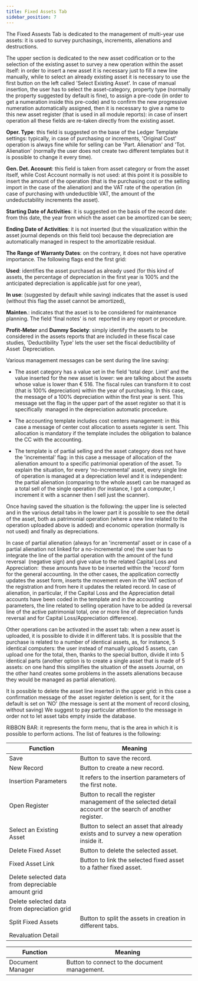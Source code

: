 ```yaml
---
title: Fixed Assets Tab
sidebar_position: 7
---
```


The Fixed Assests Tab is dedicated to the management of multi-year use assets: it is used to survey purchasings, increments, alienations and destructions.

The upper section is dedicated to the new asset codification or to the selection of the existing asset to survey a new operation within the asset itself: in order to insert a new asset it is necessary just to fill a new line manually, while to select an already existing asset it is necessary to use the first button on the left called 'Select Existing Asset'. In case of manual insertion, the user has to select the asset-category, property type (normally the property suggested by default is fine), to assign a pre-code (in order to get a numeration inside this pre-code) and to confirm the new progressive numeration automatically assigned, then it is necessary to give a name to this new asset register (that is used in all module reports): in case of insert operation all these fields are re-taken directly from the existing asset. 

**Oper. Type**: this field is suggested on the base of the Ledger Template settings: typically, in case of purchasing or increments, 'Original Cost' operation is always fine while for selling can be 'Part. Alienation' and 'Tot. Alienation' (normally the user does not create two different templates but it is possible to change it every time). 

**Gen. Det. Account**: this field is taken from asset category or from the asset itself, while Cost Account normally is not used: at this point it is possible to insert the amount of the operation (that is the purchasing cost or the selling import in the case of the alienation) and the VAT rate of the operation (in case of purchasing with undeductible VAT, the amount of the undeductability increments the asset). 

**Starting Date of Activities**: it is suggested on the basis of the record date: from this date, the year from which the asset can be amortized can be seen; 

**Ending Date of Activities**: it is not inserted (but the visualization within the asset journal depends on this field too) because the depreciation are automatically managed in respect to the amortizable residual. 

**The Range of Warranty Dates**: on the contrary, it does not have operative importance. The following flags end the first grid: 

**Used**: identifies the asset purchased as already used (for this kind of assets, the percentage of depreciation in the first year is 100% and the anticipated depreciation is applicable just for one year), 

**In use**: (suggested by default while saving) indicates that the asset is used (without this flag the asset cannot be amortized), 

**Mainten**.: indicates that the asset is to be considered for maintenance planning. The field 'final notes' is not  reported in any report or procedure. 

**Profit-Meter** and **Dummy Society**: simply identify the assets to be considered in the assets reports that are included in these fiscal case studies, 'Deductibility Type' lets the user set the fiscal deductibility of Asset  Depreciation.

Various management messages can be sent during the line saving:

- The asset category has a value set in the field 'total depr. Limit' and the value inserted for the new asset is lower: we are talking about the assets whose value is lower than € 516. The fiscal rules can transform it to cost (that is 100% depreciation) within the year of purchasing. In this case, the message of a 100% depreciation within the first year is sent. This message set the flag in the upper part of the asset register so that it is specifically  managed in the depreciation automatic procedure.

- The accounting template includes cost centers management: in this case a message of center cost allocation to assets register is sent. This allocation is mandatory if the template includes the obligation to balance the CC with the accounting.

- The template is of partial selling and the asset category does not have the 'incremental' flag: in this case a message of allocation of the alienation amount to a specific patrimonial operation of the asset. To explain the situation, for every 'no-incremental' asset, every single line of operation is managed at a depreciation level and it is independent: the partial alienation (comparing to the whole asset) can be managed as a total sell of the single operation (for instance, I got a computer, I increment it with a scanner then I sell just the scanner).

Once having saved the situation is the following: the upper line is selected and in the various detail tabs in the lower part it is possible to see the detail of the asset, both as patrimonial operation (where a new line related to the operation uploaded above is added) and economic operation (normally is not used) and finally as depreciations.

In case of partial alienation (always for an 'incremental' asset or in case of a partial alienation not linked for a no-incremental one) the user has to integrate the line of the partial operation with the amount of the fund reversal  (negative sign) and give value to the related Capital Loss and Appreciation:  these amounts have to be inserted within the 'record' form for the general accounting. In the other cases, the application correctly updates the asset form, inserts the movement even in the VAT section of the registration and from here it updates the related record. In case of alienation, in particular, if the Capital Loss and the Appreciation detail accounts have been coded in the template and in the accounting parameters, the line related to selling operation have to be added (a reversal line of the active patrimonial total, one or more line of depreciation funds reversal and for Capital Loss/Appreciation difference).

Other operations can be activated in the asset tab: when a new asset is uploaded, it is possible to divide it in different tabs. It is possible that the purchase is related to a number of identical assets, as, for instance, 5 identical computers: the user instead of manually upload 5 assets, can upload one for the total, then, thanks to the special button, divide it into 5 identical parts (another option is to create a single asset that is made of 5 assets: on one hand this simplifies the situation of the assets Journal, on the other hand creates some problems in the assets alienations because they would be managed as partial alienation).

It is possible to delete the asset line inserted in the upper grid: in this case a confirmation message of the  asset register deletion is sent, for it the default is set on 'NO' (the message is sent at the moment of record closing, without saving) We suggest to pay particular attention to the message in order not to let asset tabs empty inside the database.

RIBBON BAR: it represents the form menu, that is the area in which it is possible to perform actions. The list of features is the following:



| Function | Meaning |
| --- | --- |
| Save | Button to save the record. |
| New Record | Button to create a new record. |
| Insertion Parameters | It refers to the insertion parameters of the first note. |
| Open Register | Button to recall the register management of the selected detail account or the search of another register. |
| Select an Existing Asset | Button to select an asset that already exists and to survey a new operation inside it. |
| Delete Fixed Asset | Button to delete the selected asset. |
| Fixed Asset Link | Button to link the selected fixed asset to a father fixed asset.  |
| Delete selected data from depreciable  amount grid |  |
| Delete selected data from depreciation grid  |  |
| Split Fixed Assets  | Button to split the assets in creation in different tabs. |
| Revaluation Detail |  |



| Function | Meaning |
| --- | --- |
| Document Manager | Button to connect to the document management. |






